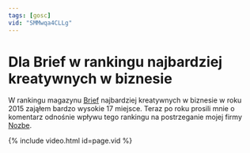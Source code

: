 ```yaml
---
tags: [gosc]
vid: "SMMwqa4CLLg"
---
```


# Dla Brief w rankingu najbardziej kreatywnych w biznesie

W rankingu magazynu [Brief](https://brief.pl) najbardziej kreatywnych w biznesie w roku 2015 zająłem bardzo wysokie 17 miejsce. Teraz po roku prosili mnie o komentarz odnośnie wpływu tego rankingu na postrzeganie mojej firmy [Nozbe][n].

{% include video.html id=page.vid %}

<!--More-->


[n]: https://michael.gratis/nozbe_pl